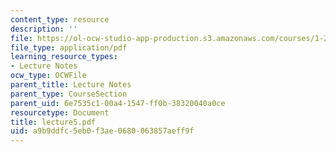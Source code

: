 ```yaml
---
content_type: resource
description: ''
file: https://ol-ocw-studio-app-production.s3.amazonaws.com/courses/1-224j-carrier-systems-fall-2003/a9b9ddfc5eb0f3ae0680063857aeff9f_lecture5.pdf
file_type: application/pdf
learning_resource_types:
- Lecture Notes
ocw_type: OCWFile
parent_title: Lecture Notes
parent_type: CourseSection
parent_uid: 6e7535c1-00a4-1547-ff0b-38320040a0ce
resourcetype: Document
title: lecture5.pdf
uid: a9b9ddfc-5eb0-f3ae-0680-063857aeff9f
---
```

